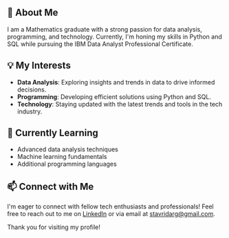 ## 👋 About Me
I am a Mathematics graduate with a strong passion for data analysis, programming, and technology. Currently, I'm honing my skills in Python and SQL while pursuing the IBM Data Analyst Professional Certificate.

## 💡 My Interests
- **Data Analysis**: Exploring insights and trends in data to drive informed decisions.
- **Programming**: Developing efficient solutions using Python and SQL.
- **Technology**: Staying updated with the latest trends and tools in the tech industry.

## 🌱 Currently Learning
- Advanced data analysis techniques
- Machine learning fundamentals
- Additional programming languages

## 📫 Connect with Me
I'm eager to connect with fellow tech enthusiasts and professionals! Feel free to reach out to me on [LinkedIn](https://www.linkedin.com/in/argyro-stavridou/) or via email at [stavridarg@gmail.com](mailto:stavridarg@gmail.com).

Thank you for visiting my profile!

